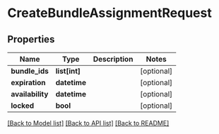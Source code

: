 # CreateBundleAssignmentRequest

## Properties
Name | Type | Description | Notes
------------ | ------------- | ------------- | -------------
**bundle_ids** | **list[int]** |  | [optional] 
**expiration** | **datetime** |  | [optional] 
**availability** | **datetime** |  | [optional] 
**locked** | **bool** |  | [optional] 

[[Back to Model list]](../README.md#documentation-for-models) [[Back to API list]](../README.md#documentation-for-api-endpoints) [[Back to README]](../README.md)


